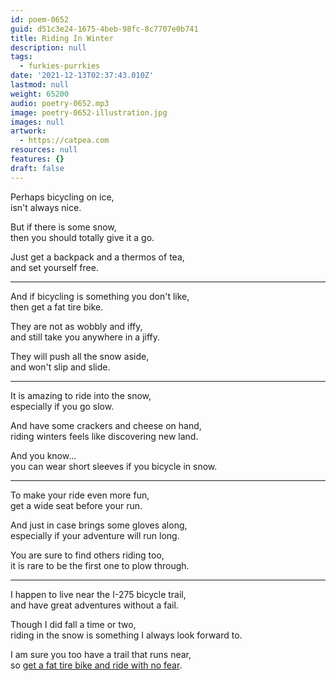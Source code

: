 ```yaml
---
id: poem-0652
guid: d51c3e24-1675-4beb-98fc-8c7707e0b741
title: Riding In Winter
description: null
tags:
  - furkies-purrkies
date: '2021-12-13T02:37:43.010Z'
lastmod: null
weight: 65200
audio: poetry-0652.mp3
image: poetry-0652-illustration.jpg
images: null
artwork:
  - https://catpea.com
resources: null
features: {}
draft: false
---
```


Perhaps bicycling on ice,\
isn't always nice.

But if there is some snow,\
then you should totally give it a go.

Just get a backpack and a thermos of tea,\
and set yourself free.

---

And if bicycling is something you don't like,\
then get a fat tire bike.

They are not as wobbly and iffy,\
and still take you anywhere in a jiffy.

They will push all the snow aside,\
and won't slip and slide.

---

It is amazing to ride into the snow,\
especially if you go slow.

And have some crackers and cheese on hand,\
riding winters feels like discovering new land.

And you know...\
you can wear short sleeves if you bicycle in snow.

---

To make your ride even more fun,\
get a wide seat before your run.

And just in case brings some gloves along,\
especially if your adventure will run long.

You are sure to find others riding too,\
it is rare to be the first one to plow through.

---

I happen to live near the I-275 bicycle trail,\
and have great adventures without a fail.

Though I did fall a time or two,\
riding in the snow is something I always look forward to.

I am sure you too have a trail that runs near,\
so [get a fat tire bike and ride with no fear](https://www.amazon.com/s/?k=fat+tire+bikes).
